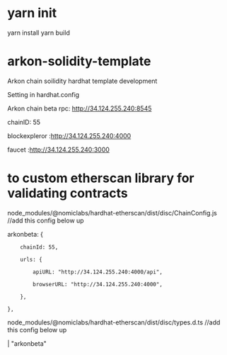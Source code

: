 # yarn init
yarn install
yarn build

# arkon-solidity-template
Arkon chain soilidity hardhat template development 

Setting in hardhat.config

Arkon chain beta
rpc: http://34.124.255.240:8545

chainID: 55

blockexpleror :http://34.124.255.240:4000

faucet :http://34.124.255.240:3000


# to custom etherscan library for validating contracts

node_modules/@nomiclabs/hardhat-etherscan/dist/disc/ChainConfig.js
//add this config below up

arkonbeta: {

        chainId: 55,
        
        urls: {
        
            apiURL: "http://34.124.255.240:4000/api",
            
            browserURL: "http://34.124.255.240:4000",
            
        },
        
    },
    
    
 node_modules/@nomiclabs/hardhat-etherscan/dist/disc/types.d.ts
//add this config below up

 | "arkonbeta"
    
 
